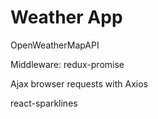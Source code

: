 # Weather App

OpenWeatherMapAPI

Middleware: redux-promise

Ajax browser requests with Axios

react-sparklines